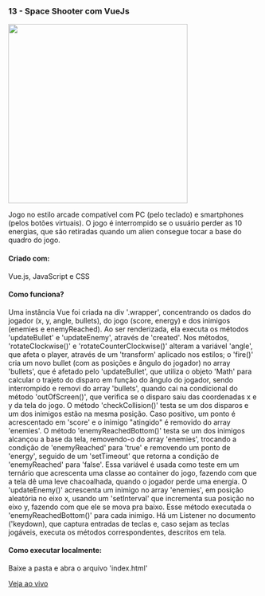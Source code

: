 <h3 align="left">13 - Space Shooter com VueJs</h3>
<img src="https://drive.google.com/uc?export=view&id=1rfKPZkTGD-nXyaSDwOHcg1b4KOFQqwmT" width="360" />
<p align="left">Jogo no estilo arcade compatível com PC (pelo teclado) e smartphones (pelos botões virtuais). O jogo é interrompido se o usuário perder as 10 energias, que são retiradas quando um alien consegue tocar a base do quadro do jogo.</p>

<h4 align="left">Criado com:</h4>
<p align="left">Vue.js, JavaScript e CSS</p>

<h4 align="left">Como funciona?</h4>
<p align="left">Uma instância Vue foi criada na div '.wrapper', concentrando os dados do jogador (x, y, angle, bullets), do jogo (score, energy) e dos inimigos (enemies e enemyReached). Ao ser renderizada, ela executa os métodos 'updateBullet' e 'updateEnemy', através de 'created'. Nos métodos, 'rotateClockwise()' e 'rotateCounterClockwise()' alteram a variável 'angle', que afeta o player, através de um 'transform' aplicado nos estilos; o 'fire()' cria um novo bullet (com as posições e ângulo do jogador) no array 'bullets', que é afetado pelo 'updateBullet', que utiliza o objeto 'Math' para calcular o trajeto do disparo em função do ângulo do jogador, sendo interrompido e removi do array 'bullets', quando cai na condicional do método 'outOfScreen()', que verifica se o disparo saiu das coordenadas x e y da tela do jogo. O método 'checkCollision()' testa se um dos disparos e um dos inimigos estão na mesma posição. Caso positivo, um ponto é acrescentado em 'score' e o inimigo "atingido" é removido do array 'enemies'. O método 'enemyReachedBottom()' testa se um dos inimigos alcançou a base da tela, removendo-o do array 'enemies', trocando a condição de 'enemyReached' para 'true' e removendo um ponto de 'energy', seguido de um 'setTimeout' que retorna a condição de 'enemyReached' para 'false'. Essa variável é usada como teste em um ternário que acrescenta uma classe ao container do jogo, fazendo com que a tela dê uma leve chacoalhada, quando o jogador perde uma energia. O 'updateEnemy()' acrescenta um inimigo no array 'enemies', em posição aleatória no eixo x, usando um 'setInterval' que incrementa sua posição no eixo y, fazendo com que ele se mova pra baixo. Esse método executada o 'enemyReachedBottom()' para cada inimigo. Há um Listener no documento ('keydown), que captura entradas de teclas e, caso sejam as teclas jogáveis, executa os métodos correspondentes, descritos em tela.</p>

<h4 align="left">Como executar localmente:</h4>
<p align="left">Baixe a pasta e abra o arquivo 'index.html'</p>

[Veja ao vivo](https://g31-space-shooter.now.sh/)
